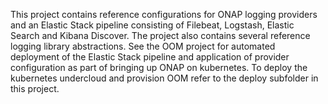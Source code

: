 This project contains reference configurations for ONAP logging providers and an Elastic Stack pipeline consisting of Filebeat, Logstash, Elastic Search and Kibana Discover.
The project also contains several reference logging library abstractions.
See the OOM project for automated deployment of the Elastic Stack pipeline and application of provider configuration as part of bringing up ONAP on kubernetes.
To deploy the kubernetes undercloud and provision OOM refer to the deploy subfolder in this project.
